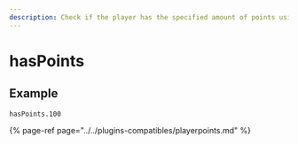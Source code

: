 ```yaml
---
description: Check if the player has the specified amount of points using PlayerPoints
---
```


# hasPoints

## Example

```text
hasPoints.100
```

{% page-ref page="../../plugins-compatibles/playerpoints.md" %}



